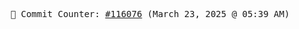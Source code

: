 <p align="center">
    <samp>
        📮 Commit Counter: <a href="https://github.com/Javascript-void0/Javascript-void0/commits/main">#116076</a> (March 23, 2025 @ 05:39 AM)
    </samp>
</p>